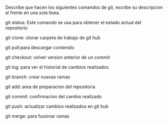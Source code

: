 Describe que hacen los siguientes comandos de git, escribe su descripcion al frente en una sola linea.

git status: Este comando se usa para obtener el estado actual del repositorio

git clone: clonar carpeta de trabajo de git hub

git pull:para descargar contenido

git checkout: volver version anterior de un commit

git log: para ver el historial de cambios realizados

git branch: crear nuevas ramas

git add: area de preparacion del repositoria

git commit: confirmacion del cambio realizado

git push: actualizar cambios realizados en git hub

git merge: para fusionar ramas
